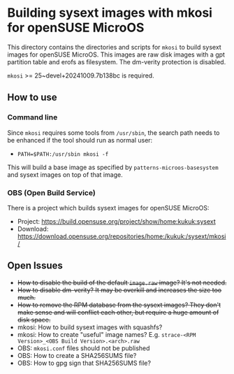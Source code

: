 # Building sysext images with mkosi for openSUSE MicroOS

This directory contains the directories and scripts for `mkosi` to build sysext images for openSUSE MicroOS. This images are raw disk images with a gpt partition table and erofs as filesystem.
The dm-verity protection is disabled.

`mkosi` >= 25~devel+20241009.7b138bc is required.

## How to use

### Command line

Since `mkosi` requires some tools from `/usr/sbin`, the search path needs to be enhanced if the tool should run as normal user:
* `PATH=$PATH:/usr/sbin mkosi -f`

This will build a base image as specified by `patterns-microos-basesystem` and sysext images on top of that image.

### OBS (Open Build Service)

There is a project which builds sysext images for openSUSE MicroOS:

* Project: https://build.opensuse.org/project/show/home:kukuk:sysext
* Download: https://download.opensuse.org/repositories/home:/kukuk:/sysext/mkosi/

## Open Issues

* ~~How to disable the build of the default `image.raw` image? It's not needed.~~
* ~~How to disable dm-verity? It may be overkill and increases the size too much.~~
* ~~How to remove the RPM database from the sysext images? They don't make sense and will conflict each other, but require a huge amount of disk space.~~
* mkosi: How to build sysext images with squashfs?
* mkosi: How to create "useful" image names? E.g. `strace-<RPM Version>_<OBS Build Version>.<arch>.raw`
* OBS: `mkosi.conf` files should not be published
* OBS: How to create a SHA256SUMS file?
* OBS: How to gpg sign that SHA256SUMS file?

